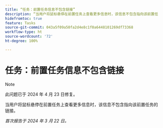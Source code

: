 ```yaml
---
title: “任务：前置任务信息不包含链接”
description: “当用户将鼠标悬停在前置任务上查看更多信息时，该信息不包含指向该前置任务的链接。”
hidefromtoc: true
feature: Tasks
source-git-commit: 043a5f09a50fa2d4e8c1f0a6448101269df73368
workflow-type: ht
source-wordcount: '72'
ht-degree: 100%

---
```



# 任务：前置任务信息不包含链接

>[!NOTE]
>
>此问题已于 2024 年 4 月 23 日修复。

当用户将鼠标悬停在前置任务上查看更多信息时，该信息不包含指向该前置任务的链接。

_首次报告于 2024 年 3 月 22 日。_

